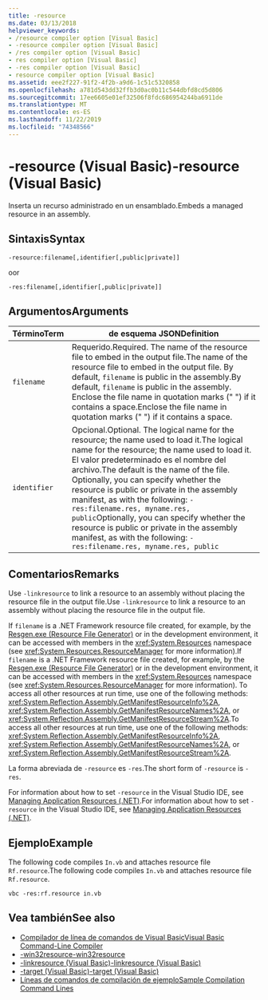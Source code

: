 ```yaml
---
title: -resource
ms.date: 03/13/2018
helpviewer_keywords:
- /resource compiler option [Visual Basic]
- -resource compiler option [Visual Basic]
- /res compiler option [Visual Basic]
- res compiler option [Visual Basic]
- -res compiler option [Visual Basic]
- resource compiler option [Visual Basic]
ms.assetid: eee2f227-91f2-4f2b-a9d6-1c51c5320858
ms.openlocfilehash: a781d543dd32ffb3d0ac0b11c544dbfd8cd5d806
ms.sourcegitcommit: 17ee6605e01ef32506f8fdc686954244ba6911de
ms.translationtype: MT
ms.contentlocale: es-ES
ms.lasthandoff: 11/22/2019
ms.locfileid: "74348566"
---
```

# <a name="-resource-visual-basic"></a><span data-ttu-id="f1ffa-102">-resource (Visual Basic)</span><span class="sxs-lookup"><span data-stu-id="f1ffa-102">-resource (Visual Basic)</span></span>
<span data-ttu-id="f1ffa-103">Inserta un recurso administrado en un ensamblado.</span><span class="sxs-lookup"><span data-stu-id="f1ffa-103">Embeds a managed resource in an assembly.</span></span>  
  
## <a name="syntax"></a><span data-ttu-id="f1ffa-104">Sintaxis</span><span class="sxs-lookup"><span data-stu-id="f1ffa-104">Syntax</span></span>  
  
```console  
-resource:filename[,identifier[,public|private]]  
```

<span data-ttu-id="f1ffa-105">o</span><span class="sxs-lookup"><span data-stu-id="f1ffa-105">or</span></span>  

```console
-res:filename[,identifier[,public|private]]  
```  
  
## <a name="arguments"></a><span data-ttu-id="f1ffa-106">Argumentos</span><span class="sxs-lookup"><span data-stu-id="f1ffa-106">Arguments</span></span>  
  
|<span data-ttu-id="f1ffa-107">Término</span><span class="sxs-lookup"><span data-stu-id="f1ffa-107">Term</span></span>|<span data-ttu-id="f1ffa-108">de esquema JSON</span><span class="sxs-lookup"><span data-stu-id="f1ffa-108">Definition</span></span>|  
|---|---|  
|`filename`|<span data-ttu-id="f1ffa-109">Requerido.</span><span class="sxs-lookup"><span data-stu-id="f1ffa-109">Required.</span></span> <span data-ttu-id="f1ffa-110">The name of the resource file to embed in the output file.</span><span class="sxs-lookup"><span data-stu-id="f1ffa-110">The name of the resource file to embed in the output file.</span></span> <span data-ttu-id="f1ffa-111">By default, `filename` is public in the assembly.</span><span class="sxs-lookup"><span data-stu-id="f1ffa-111">By default, `filename` is public in the assembly.</span></span> <span data-ttu-id="f1ffa-112">Enclose the file name in quotation marks (" ") if it contains a space.</span><span class="sxs-lookup"><span data-stu-id="f1ffa-112">Enclose the file name in quotation marks (" ") if it contains a space.</span></span>|  
|`identifier`|<span data-ttu-id="f1ffa-113">Opcional.</span><span class="sxs-lookup"><span data-stu-id="f1ffa-113">Optional.</span></span> <span data-ttu-id="f1ffa-114">The logical name for the resource; the name used to load it.</span><span class="sxs-lookup"><span data-stu-id="f1ffa-114">The logical name for the resource; the name used to load it.</span></span> <span data-ttu-id="f1ffa-115">El valor predeterminado es el nombre del archivo.</span><span class="sxs-lookup"><span data-stu-id="f1ffa-115">The default is the name of the file.</span></span> <span data-ttu-id="f1ffa-116">Optionally, you can specify whether the resource is public or private in the assembly manifest, as with the following: `-res:filename.res, myname.res, public`</span><span class="sxs-lookup"><span data-stu-id="f1ffa-116">Optionally, you can specify whether the resource is public or private in the assembly manifest, as with the following: `-res:filename.res, myname.res, public`</span></span>|  
  
## <a name="remarks"></a><span data-ttu-id="f1ffa-117">Comentarios</span><span class="sxs-lookup"><span data-stu-id="f1ffa-117">Remarks</span></span>  
 <span data-ttu-id="f1ffa-118">Use `-linkresource` to link a resource to an assembly without placing the resource file in the output file.</span><span class="sxs-lookup"><span data-stu-id="f1ffa-118">Use `-linkresource` to link a resource to an assembly without placing the resource file in the output file.</span></span>  
  
 <span data-ttu-id="f1ffa-119">If `filename` is a .NET Framework resource file created, for example, by the [Resgen.exe (Resource File Generator)](../../../framework/tools/resgen-exe-resource-file-generator.md) or in the development environment, it can be accessed with members in the <xref:System.Resources> namespace (see <xref:System.Resources.ResourceManager> for more information).</span><span class="sxs-lookup"><span data-stu-id="f1ffa-119">If `filename` is a .NET Framework resource file created, for example, by the [Resgen.exe (Resource File Generator)](../../../framework/tools/resgen-exe-resource-file-generator.md) or in the development environment, it can be accessed with members in the <xref:System.Resources> namespace (see <xref:System.Resources.ResourceManager> for more information).</span></span> <span data-ttu-id="f1ffa-120">To access all other resources at run time, use one of the following methods: <xref:System.Reflection.Assembly.GetManifestResourceInfo%2A>, <xref:System.Reflection.Assembly.GetManifestResourceNames%2A>, or <xref:System.Reflection.Assembly.GetManifestResourceStream%2A>.</span><span class="sxs-lookup"><span data-stu-id="f1ffa-120">To access all other resources at run time, use one of the following methods: <xref:System.Reflection.Assembly.GetManifestResourceInfo%2A>, <xref:System.Reflection.Assembly.GetManifestResourceNames%2A>, or <xref:System.Reflection.Assembly.GetManifestResourceStream%2A>.</span></span>  
  
 <span data-ttu-id="f1ffa-121">La forma abreviada de `-resource` es `-res`.</span><span class="sxs-lookup"><span data-stu-id="f1ffa-121">The short form of `-resource` is `-res`.</span></span>  
  
 <span data-ttu-id="f1ffa-122">For information about how to set `-resource` in the Visual Studio IDE, see [Managing Application Resources (.NET)](/visualstudio/ide/managing-application-resources-dotnet).</span><span class="sxs-lookup"><span data-stu-id="f1ffa-122">For information about how to set `-resource` in the Visual Studio IDE, see [Managing Application Resources (.NET)](/visualstudio/ide/managing-application-resources-dotnet).</span></span>  
  
## <a name="example"></a><span data-ttu-id="f1ffa-123">Ejemplo</span><span class="sxs-lookup"><span data-stu-id="f1ffa-123">Example</span></span>  
 <span data-ttu-id="f1ffa-124">The following code compiles `In.vb` and attaches resource file `Rf.resource`.</span><span class="sxs-lookup"><span data-stu-id="f1ffa-124">The following code compiles `In.vb` and attaches resource file `Rf.resource`.</span></span>  
  
```console
vbc -res:rf.resource in.vb  
```  
  
## <a name="see-also"></a><span data-ttu-id="f1ffa-125">Vea también</span><span class="sxs-lookup"><span data-stu-id="f1ffa-125">See also</span></span>

- [<span data-ttu-id="f1ffa-126">Compilador de línea de comandos de Visual Basic</span><span class="sxs-lookup"><span data-stu-id="f1ffa-126">Visual Basic Command-Line Compiler</span></span>](../../../visual-basic/reference/command-line-compiler/index.md)
- [<span data-ttu-id="f1ffa-127">-win32resource</span><span class="sxs-lookup"><span data-stu-id="f1ffa-127">-win32resource</span></span>](../../../visual-basic/reference/command-line-compiler/win32resource.md)
- [<span data-ttu-id="f1ffa-128">-linkresource (Visual Basic)</span><span class="sxs-lookup"><span data-stu-id="f1ffa-128">-linkresource (Visual Basic)</span></span>](../../../visual-basic/reference/command-line-compiler/linkresource.md)
- [<span data-ttu-id="f1ffa-129">-target (Visual Basic)</span><span class="sxs-lookup"><span data-stu-id="f1ffa-129">-target (Visual Basic)</span></span>](../../../visual-basic/reference/command-line-compiler/target.md)
- [<span data-ttu-id="f1ffa-130">Líneas de comandos de compilación de ejemplo</span><span class="sxs-lookup"><span data-stu-id="f1ffa-130">Sample Compilation Command Lines</span></span>](../../../visual-basic/reference/command-line-compiler/sample-compilation-command-lines.md)
